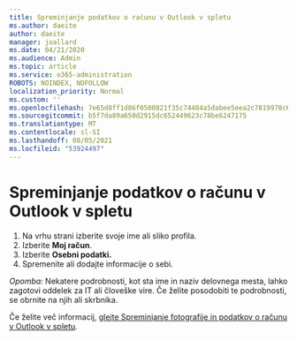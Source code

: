 ```yaml
---
title: Spreminjanje podatkov o računu v Outlook v spletu
ms.author: daeite
author: daeite
manager: joallard
ms.date: 04/21/2020
ms.audience: Admin
ms.topic: article
ms.service: o365-administration
ROBOTS: NOINDEX, NOFOLLOW
localization_priority: Normal
ms.custom: ''
ms.openlocfilehash: 7e65d8ff1d86f0500821f35c74404a5dabee5eea2c7819978c6742355ba13000
ms.sourcegitcommit: b5f7da89a650d2915dc652449623c78be6247175
ms.translationtype: MT
ms.contentlocale: sl-SI
ms.lasthandoff: 08/05/2021
ms.locfileid: "53924497"
---
```

# <a name="change-account-information-in-outlook-on-the-web"></a>Spreminjanje podatkov o računu v Outlook v spletu

1. Na vrhu strani izberite svoje ime ali sliko profila.
1. Izberite **Moj račun**.
1. Izberite **Osebni podatki.**
1. Spremenite ali dodajte informacije o sebi.

*Opomba:* Nekatere podrobnosti, kot sta ime in naziv delovnega mesta, lahko zagotovi oddelek za IT ali človeške vire. Če želite posodobiti te podrobnosti, se obrnite na njih ali skrbnika.

Če želite več informacij, [glejte Spreminjanje fotografije in podatkov o računu v Outlook v spletu](https://support.office.com/article/b2dbb289-851d-4bed-93c3-3e136f5659ec).